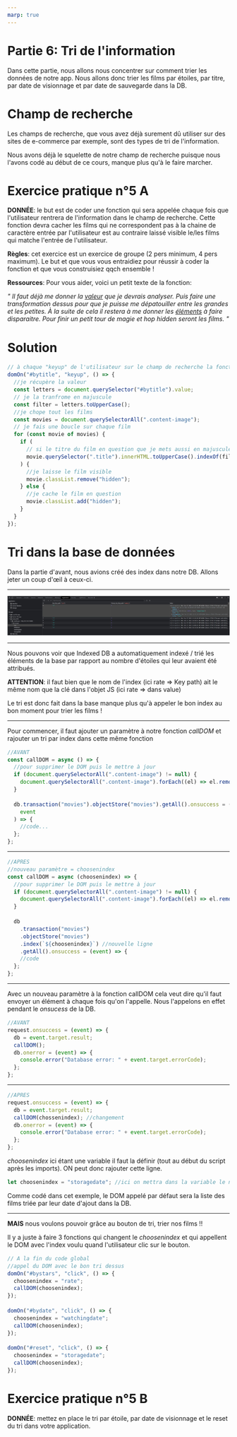 ```yaml
---
marp: true
---
```


<!--
paginate: true
_paginate: false
headingDivider: 2
footer: 'ETML-ES / Introduction PWA'
header: ' [](https://github.com/NF01/mthw/blob/main/Partie6_Tri.md) '
size: 16:9
-->

 <!-- 
 script to link to html to enable darkmode
 <script defer src="index.js"></script>
 -->

<style>


@import url('https://fonts.googleapis.com/css2?family=Nunito&display=swap');
@import url('https://fonts.googleapis.com/css2?family=Red+Hat+Mono:wght@600&display=swap');
@font-face {
  font-family: 'icomoon';
  src: url('./fonts/icomoon.ttf') format('truetype');
}
section h1 {
  font-size: 1.5rem;
  font-family: 'Nunito';
  color: black;
  padding-bottom: 1rem;
  padding-top:10px
}
section.align h1{
  padding-bottom: 0.5rem
}

section p {
  font-size: 0.7rem;
  font-family: 'Nunito', sans-serif;
}

section footer {
  font-size: 0.5rem;
  font-family: 'Nunito', sans-serif;
}
section header a:nth-child(1):after{
  font-size: 0.9rem;
  font-family: 'icomoon', sans-serif;
  content: "\eab0";
  color: black;
  opacity: 30%
}
section::after {
  font-size: 1rem;
  font-family: 'Nunito', sans-serif;
}
section code{
  font-family: 'Red Hat Mono', monospace;
  font-size: 5rem
}
section a{
  color: #D10A11;
}

section li{
  font-size: 0.7rem;
  font-family: 'Nunito', sans-serif;

}

</style>

# Partie 6: Tri de l'information

Dans cette partie, nous allons nous concentrer sur comment trier les données de notre app. Nous allons donc trier les films par étoiles, par titre, par date de visionnage et par date de sauvegarde dans la DB.

# Champ de recherche

Les champs de recherche, que vous avez déjà surement dû utiliser sur des sites de e-commerce par exemple, sont des types de tri de l'information.

Nous avons déjà le squelette de notre champ de recherche puisque nous l'avons codé au début de ce cours, manque plus qu'à le faire marcher.

# Exercice pratique n°5 A

**DONNÉE**: le but est de coder une fonction qui sera appelée chaque fois que l'utilisateur rentrera de l'information dans le champ de recherche. Cette fonction devra cacher les films qui ne correspondent pas à la chaine de caractère entrée par l'utilisateur est au contraire laissé visible le/les films qui matche l'entrée de l'utilisateur.

**Règles**: cet exercice est un exercice de groupe (2 pers minimum, 4 pers maximum). Le but et que vous vous entraidiez pour réussir à coder la fonction et que vous construisiez qqch ensemble !

**Ressources**: Pour vous aider, voici un petit texte de la fonction:

_" Il faut déjà me donner la [valeur](https://www.w3schools.com/jsref/prop_attr_value.asp) que je devrais analyser. Puis faire une transformation dessus pour que je puisse me dépatouiller entre les grandes et les petites. À la suite de cela il restera à me donner les [éléments](https://developer.mozilla.org/fr/docs/Web/JavaScript/Reference/Global_Objects/String/indexOf) à faire disparaitre. Pour finir un petit tour de magie et hop hidden seront les films. "_

# Solution

```js
// à chaque "keyup" de l'utilisateur sur le champ de recherche la fonction est lancée
domOn("#bytitle", "keyup", () => {
  //je récupère la valeur
  const letters = document.querySelector("#bytitle").value;
  // je la tranfrome en majuscule
  const filter = letters.toUpperCase();
  //je chope tout les films
  const movies = document.querySelectorAll(".content-image");
  // je fais une boucle sur chaque film
  for (const movie of movies) {
    if (
      // si le titre du film en question que je mets aussi en majuscule matche l'entréé de l'utilisateur...
      movie.querySelector(".title").innerHTML.toUpperCase().indexOf(filter) > -1
    ) {
      //je laisse le film visible
      movie.classList.remove("hidden");
    } else {
      //je cache le film en question
      movie.classList.add("hidden");
    }
  }
});
```

# Tri dans la base de données

Dans la partie d'avant, nous avions créé des index dans notre DB. Allons jeter un coup d'œil à ceux-ci.

---

<!--backgroundColor: #212224-->

![bg contain](./images/DBIndexes.JPG)

---

<!--backgroundColor: white-->

Nous pouvons voir que Indexed DB a automatiquement indexé / trié les éléments de la base par rapport au nombre d'étoiles qui leur avaient été attribués.

**ATTENTION**: il faut bien que le nom de l'index (ici rate => Key path) ait le même nom que la clé dans l'objet JS (ici rate => dans value)

Le tri est donc fait dans la base manque plus qu'à appeler le bon index au bon moment pour trier les films !

---

Pour commencer, il faut ajouter un paramètre à notre fonction _callDOM_ et rajouter un tri par index dans cette même fonction

```js
//AVANT
const callDOM = async () => {
  //pour supprimer le DOM puis le mettre à jour
  if (document.querySelectorAll(".content-image") != null) {
    document.querySelectorAll(".content-image").forEach((el) => el.remove());
  }

  db.transaction("movies").objectStore("movies").getAll().onsuccess = (
    event
  ) => {
    //code...
  };
};
```

---

```js
//APRES
//nouveau paramètre = choosenindex
const callDOM = async (choosenindex) => {
  //pour supprimer le DOM puis le mettre à jour
  if (document.querySelectorAll(".content-image") != null) {
    document.querySelectorAll(".content-image").forEach((el) => el.remove());
  }

  db
    .transaction("movies")
    .objectStore("movies")
    .index(`${choosenindex}`) //nouvelle ligne
    .getAll().onsuccess = (event) => {
    //code
  };
};
```

---

Avec un nouveau paramètre à la fonction callDOM cela veut dire qu'il faut envoyer un élément à chaque fois qu'on l'appelle.
Nous l'appelons en effet pendant le _onsucess_ de la DB.

```js
//AVANT
request.onsuccess = (event) => {
  db = event.target.result;
  callDOM();
  db.onerror = (event) => {
    console.error("Database error: " + event.target.errorCode);
  };
};
```

---

```js
//APRES
request.onsuccess = (event) => {
  db = event.target.result;
  callDOM(chossenindex); //changement
  db.onerror = (event) => {
    console.error("Database error: " + event.target.errorCode);
  };
};
```

_choosenindex_ ici étant une variable il faut la définir (tout au début du script après les imports). ON peut donc rajouter cette ligne.

```js
let choosenindex = "storagedate"; //ici on mettra dans la variable le nom d'un des indexs de la DB
```

Comme codé dans cet exemple, le DOM appelé par défaut sera la liste des films triée par leur date d'ajout dans la DB.

---

**MAIS** nous voulons pouvoir grâce au bouton de tri, trier nos films !!

Il y a juste à faire 3 fonctions qui changent le _choosenindex_ et qui appellent le DOM avec l'index voulu quand l'utilisateur clic sur le bouton.

```js
// A la fin du code global
//appel du DOM avec le bon tri dessus
domOn("#bystars", "click", () => {
  choosenindex = "rate";
  callDOM(choosenindex);
});

domOn("#bydate", "click", () => {
  choosenindex = "watchingdate";
  callDOM(choosenindex);
});

domOn("#reset", "click", () => {
  choosenindex = "storagedate";
  callDOM(choosenindex);
});
```

# Exercice pratique n°5 B

**DONNÉE**: mettez en place le tri par étoile, par date de visionnage et le reset du tri dans votre application.
